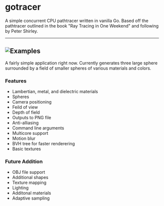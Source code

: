 # gotracer
A simple concurrent CPU pathtracer written in vanilla Go. Based off the pathtracer outlined in the book "Ray Tracing in One Weekend" and following by Peter Shirley. 

---
![Examples](http://i.imgur.com/g9jVQzX.png)
---
A fairly simple application right now. Currently generates three large sphere surrounded by a field of smaller spheres of
various materials and colors. 

### Features
* Lambertian, metal, and dielectric materials
* Spheres
* Camera positioning
* Feild of view
* Depth of field
* Outputs to PNG file
* Anti-alliasing
* Command line arguments
* Multicore support
* Motion blur
* BVH tree for faster renderering
* Basic textures

### Future Addition
* OBJ file support
* Additional shapes
* Texture mapping
* Lighting
* Additonal materials
* Adaptive sampling
